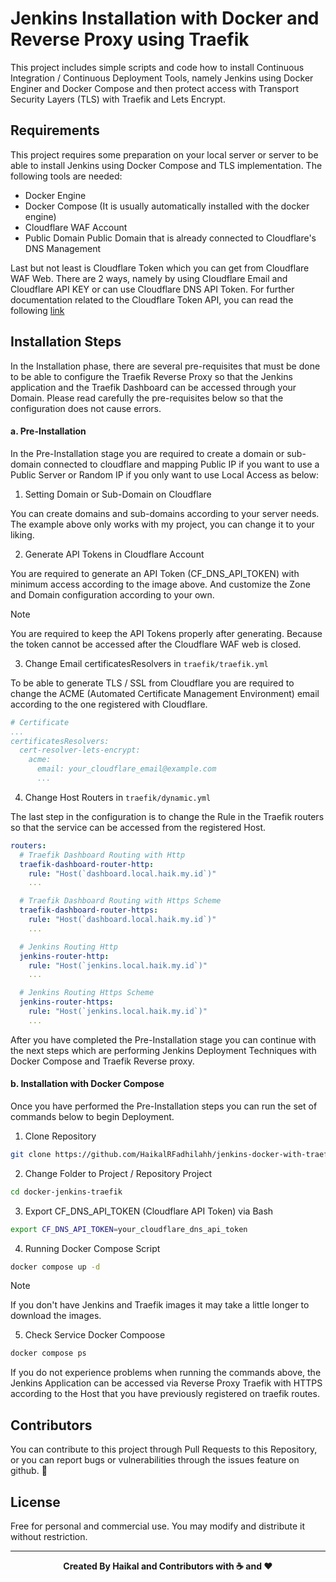 # Jenkins Installation with Docker and Reverse Proxy using Traefik

This project includes simple scripts and code how to install Continuous Integration / Continuous Deployment Tools, namely Jenkins using Docker Enginer and Docker Compose and then protect access with Transport Security Layers (TLS) with Traefik and Lets Encrypt.

## Requirements

This project requires some preparation on your local server or server to be able to install Jenkins using Docker Compose and TLS implementation. The following tools are needed:

- Docker Engine
- Docker Compose (It is usually automatically installed with the docker engine)
- Cloudflare WAF Account
- Public Domain Public Domain that is already connected to Cloudflare's DNS Management

Last but not least is Cloudflare Token which you can get from Cloudflare WAF Web. There are 2 ways, namely by using Cloudflare Email and Cloudflare API KEY or can use Cloudflare DNS API Token. For further documentation related to the Cloudflare Token API, you can read the following [link](https://go-acme.github.io/lego/dns/cloudflare/)

## Installation Steps

In the Installation phase, there are several pre-requisites that must be done to be able to configure the Traefik Reverse Proxy so that the Jenkins application and the Traefik Dashboard can be accessed through your Domain. Please read carefully the pre-requisites below so that the configuration does not cause errors.

#### a. Pre-Installation

In the Pre-Installation stage you are required to create a domain or sub-domain connected to cloudflare and mapping Public IP if you want to use a Public Server or Random IP if you only want to use Local Access as below:

1. Setting Domain or Sub-Domain on Cloudflare

You can create domains and sub-domains according to your server needs. The example above only works with my project, you can change it to your liking.

2. Generate API Tokens in Cloudflare Account

You are required to generate an API Token (CF_DNS_API_TOKEN) with minimum access according to the image above. And customize the Zone and Domain configuration according to your own.

> [!NOTE]
> You are required to keep the API Tokens properly after generating. Because the token cannot be accessed after the Cloudflare WAF web is closed.

3. Change Email certificatesResolvers in `traefik/traefik.yml`

To be able to generate TLS / SSL from Cloudflare you are required to change the ACME (Automated Certificate Management Environment) email according to the one registered with Cloudflare.

```yaml
# Certificate
...
certificatesResolvers:
  cert-resolver-lets-encrypt:
    acme:
      email: your_cloudflare_email@example.com
      ...
```

4. Change Host Routers in `traefik/dynamic.yml`

The last step in the configuration is to change the Rule in the Traefik routers so that the service can be accessed from the registered Host.

```yaml
routers:
  # Traefik Dashboard Routing with Http
  traefik-dashboard-router-http:
    rule: "Host(`dashboard.local.haik.my.id`)"
    ...

  # Traefik Dashboard Routing with Https Scheme
  traefik-dashboard-router-https:
    rule: "Host(`dashboard.local.haik.my.id`)"
    ...

  # Jenkins Routing Http
  jenkins-router-http:
    rule: "Host(`jenkins.local.haik.my.id`)"
    ...

  # Jenkins Routing Https Scheme
  jenkins-router-https:
    rule: "Host(`jenkins.local.haik.my.id`)"
    ...
```

After you have completed the Pre-Installation stage you can continue with the next steps which are performing Jenkins Deployment Techniques with Docker Compose and Traefik Reverse proxy.

#### b. Installation with Docker Compose

Once you have performed the Pre-Installation steps you can run the set of commands below to begin Deployment.

1. Clone Repository

```bash
git clone https://github.com/HaikalRFadhilahh/jenkins-docker-with-traefik-re.git docker-jenkins-traefik
```

2. Change Folder to Project / Repository Project

```bash
cd docker-jenkins-traefik
```

3. Export CF_DNS_API_TOKEN (Cloudflare API Token) via Bash

```bash
export CF_DNS_API_TOKEN=your_cloudflare_dns_api_token
```

4. Running Docker Compose Script

```bash
docker compose up -d
```

> [!NOTE]
> If you don't have Jenkins and Traefik images it may take a little longer to download the images.

5. Check Service Docker Compoose

```bash
docker compose ps
```

If you do not experience problems when running the commands above, the Jenkins Application can be accessed via Reverse Proxy Traefik with HTTPS according to the Host that you have previously registered on traefik routes.

## Contributors

You can contribute to this project through Pull Requests to this Repository, or you can report bugs or vulnerabilities through the issues feature on github. 🐳

## License

Free for personal and commercial use. You may modify and distribute it without restriction.

<hr>

<p align="center"><b>Created By Haikal and Contributors with ☕️ and ❤️</b></p>
